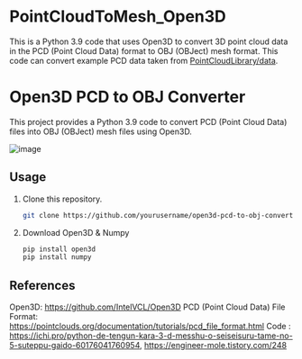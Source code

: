 # PointCloudToMesh_Open3D
 This is a Python 3.9 code that uses Open3D to convert 3D point cloud data in the PCD (Point Cloud Data) format to OBJ (OBJect) mesh format. This code can convert example PCD data taken from [PointCloudLibrary/data](https://github.com/PointCloudLibrary/data/blob/master/tutorials/ism_test_cat.pcd).

# Open3D PCD to OBJ Converter

This project provides a Python 3.9 code to convert PCD (Point Cloud Data) files into OBJ (OBJect) mesh files using Open3D.

![image](https://github.com/J2on/PointCloudToMesh_Open3D/assets/63008127/805ee1af-d105-4275-8a0d-b16427febda8)

## Usage

1. Clone this repository.

   ```bash
   git clone https://github.com/yourusername/open3d-pcd-to-obj-converter.git

2. Download Open3D & Numpy

   ```bash
   pip install open3d
   pip install numpy


## References
Open3D: https://github.com/IntelVCL/Open3D
PCD (Point Cloud Data) File Format: https://pointclouds.org/documentation/tutorials/pcd_file_format.html
Code : https://ichi.pro/python-de-tengun-kara-3-d-messhu-o-seiseisuru-tame-no-5-suteppu-gaido-60176041760954, https://engineer-mole.tistory.com/248


